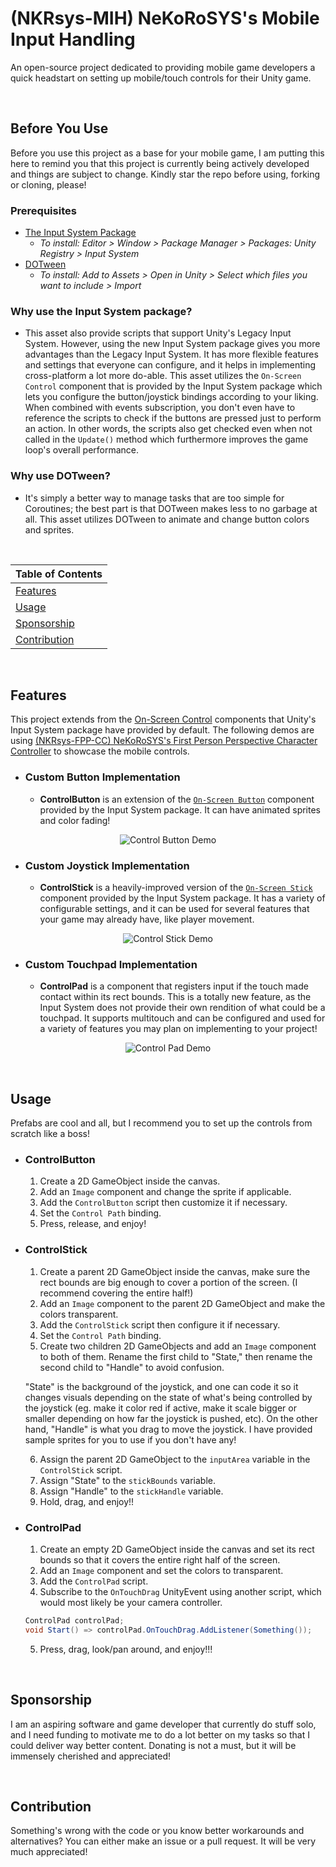 # (NKRsys-MIH) NeKoRoSYS's Mobile Input Handling
An open-source project dedicated to providing mobile game developers a quick headstart on setting up mobile/touch controls for their Unity game.

<br>

## Before You Use
Before you use this project as a base for your mobile game, I am putting this here to remind you that this project is currently being actively developed and things are subject to change. Kindly star the repo before using, forking or cloning, please!
### Prerequisites
  - [The Input System Package](https://docs.unity3d.com/Packages/com.unity.inputsystem@1.6/manual/index.html)
    - *To install: Editor > Window > Package Manager > Packages: Unity Registry > Input System*
  - [DOTween](https://assetstore.unity.com/packages/tools/animation/dotween-hotween-v2-27676?srsltid=AfmBOophtTUUaahaKg-tGJCyAWoKpaXn96xzi9sD6HzdY-bdnBuItAvG)
    - *To install: Add to Assets > Open in Unity > Select which files you want to include > Import*
### Why use the Input System package?
  - This asset also provide scripts that support Unity's Legacy Input System. However, using the new Input System package gives you more advantages than the Legacy Input System. It has more flexible features and settings that everyone can configure, and it helps in implementing cross-platform a lot more do-able. This asset utilizes the `On-Screen Control` component that is provided by the Input System package which lets you configure the button/joystick bindings according to your liking. When combined with events subscription, you don't even have to reference the scripts to check if the buttons are pressed just to perform an action. In other words, the scripts also get checked even when not called in the `Update()` method which furthermore improves the game loop's overall performance.
### Why use DOTween?
  - It's simply a better way to manage tasks that are too simple for Coroutines; the best part is that DOTween makes less to no garbage at all. This asset utilizes DOTween to animate and change button colors and sprites.
      
<br>

| Table of Contents                     |
| ------------------------------------- |
| [Features](#features)                 |
| [Usage](#usage)                       |
| [Sponsorship](#sponsorship)           |
| [Contribution](#contribution)         |

<br>

## Features
This project extends from the [On-Screen Control](https://docs.unity3d.com/Packages/com.unity.inputsystem@0.9/manual/OnScreen.html) components that Unity's Input System package have provided by default. The following demos are using [(NKRsys-FPP-CC) NeKoRoSYS's First Person Perspective Character Controller](https://github.com/NeKoRoSYS/NKRsys-FPP-CC/blob/main) to showcase the mobile controls.

- ### Custom Button Implementation
  - **ControlButton** is an extension of the [`On-Screen Button`](https://docs.unity3d.com/Packages/com.unity.inputsystem@0.9/manual/OnScreen.html#on-screen-buttons) component provided by the Input System package. It can have animated sprites and color fading!

<p align="center">
  <img src="https://github.com/NeKoRoSYS/NKRsys-Mobile-Input-Handling/blob/main/ControlButtonExample.gif" alt="Control Button Demo" />
</p>

- ### Custom Joystick Implementation
  - **ControlStick** is a heavily-improved version of the [`On-Screen Stick`](https://docs.unity3d.com/Packages/com.unity.inputsystem@0.9/manual/OnScreen.html#on-screen-sticks) component provided by the Input System package. It has a variety of configurable settings, and it can be used for several features that your game may already have, like player movement.

<p align="center">
  <img src="https://github.com/NeKoRoSYS/NKRsys-Mobile-Input-Handling/blob/main/ControlStickExample.gif" alt="Control Stick Demo" />
</p>
    
- ### Custom Touchpad Implementation
  - **ControlPad** is a component that registers input if the touch made contact within its rect bounds. This is a totally new feature, as the Input System does not provide their own rendition of what could be a touchpad. It supports multitouch and can be configured and used for a variety of features you may plan on implementing to your project!

<p align="center">
  <img src="https://github.com/NeKoRoSYS/NKRsys-Mobile-Input-Handling/blob/main/ControlPadExample.gif" alt="Control Pad Demo" />
</p>

<br>

## Usage
Prefabs are cool and all, but I recommend you to set up the controls from scratch like a boss!
- ### ControlButton
  1. Create a 2D GameObject inside the canvas.
  2. Add an `Image` component and change the sprite if applicable.
  3. Add the  `ControlButton` script then customize it if necessary.
  4. Set the `Control Path` binding.
  5. Press, release, and enjoy!
- ### ControlStick
  1. Create a parent 2D GameObject inside the canvas, make sure the rect bounds are big enough to cover a portion of the screen. (I recommend covering the entire half!)
  2. Add an `Image` component to the parent 2D GameObject and make the colors transparent.
  3. Add the  `ControlStick` script then configure it if necessary.
  4. Set the `Control Path` binding.
  5. Create two children 2D GameObjects and add an `Image` component to both of them. Rename the first child to "State," then rename the second child to "Handle" to avoid confusion.

  "State" is the background of the joystick, and one can code it so it changes visuals depending on the state of what's being controlled by the joystick (eg. make it color red if active, make it scale bigger or smaller depending on how far the joystick is pushed, etc). On the other hand, "Handle" is what you drag to move the joystick. I have provided sample sprites for you to use if you don't have any!

  6. Assign the parent 2D GameObject to the `inputArea` variable in the `ControlStick` script.
  7. Assign "State" to the `stickBounds` variable.
  8. Assign "Handle" to the `stickHandle` variable.
  9. Hold, drag, and enjoy!!
- ### ControlPad
  1. Create an empty 2D GameObject inside the canvas and set its rect bounds so that it covers the entire right half of the screen.
  2. Add an `Image` component and set the colors to transparent.
  3. Add the  `ControlPad` script.
  4. Subscribe to the `OnTouchDrag` UnityEvent using another script, which would most likely be your camera controller.
  ```cs
  ControlPad controlPad;
  void Start() => controlPad.OnTouchDrag.AddListener(Something());
  ```
  5. Press, drag, look/pan around, and enjoy!!!
  
<br>

## Sponsorship
I am an aspiring software and game developer that currently do stuff solo, and I need funding to motivate me to do a lot better on my tasks so that I could deliver way better content. Donating is not a must, but it will be immensely cherished and appreciated!

<br>

## Contribution
Something's wrong with the code or you know better workarounds and alternatives? You can either make an issue or a pull request. It will be very much appreciated!

